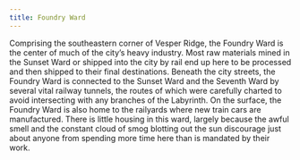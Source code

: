 ```yaml
---
title: Foundry Ward
---
```


Comprising the southeastern corner of Vesper Ridge, the Foundry Ward is the center of much of the city’s heavy industry. Most raw materials mined in the Sunset Ward or shipped into the city by rail end up here to be processed and then shipped to their final destinations. Beneath the city streets, the Foundry Ward is connected to the Sunset Ward and the Seventh Ward by several vital railway tunnels, the routes of which were carefully charted to avoid intersecting with any branches of the Labyrinth. On the surface, the Foundry Ward is also home to the railyards where new train cars are manufactured. There is little housing in this ward, largely because the awful smell and the constant cloud of smog blotting out the sun discourage just about anyone from spending more time here than is mandated by their work.